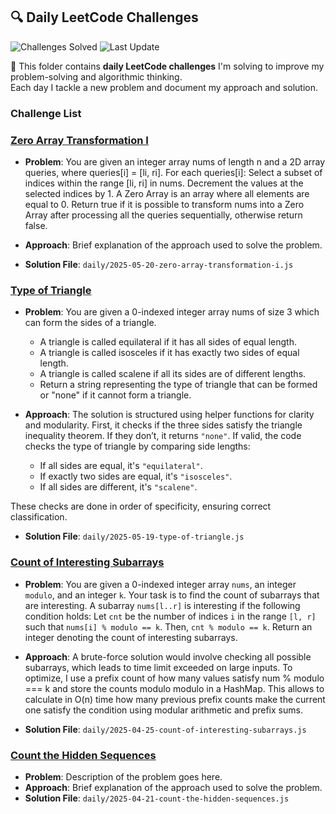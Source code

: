 ## 🔍 Daily LeetCode Challenges


![Challenges Solved](https://img.shields.io/badge/Challenges%20Solved-4-blue)
![Last Update](https://img.shields.io/badge/Last_Update-2025--05--20-success)


🧠 This folder contains **daily LeetCode challenges** I'm solving to improve my problem-solving and algorithmic thinking.  
Each day I tackle a new problem and document my approach and solution.

### Challenge List
<!-- NEW_CHALLENGES_HERE -->
### [Zero Array Transformation I](https://leetcode.com/problems/zero-array-transformation-i/)
- **Problem**: You are given an integer array nums of length n and a 2D array queries, where queries[i] = [li, ri].
For each queries[i]:
Select a subset of indices within the range [li, ri] in nums.
Decrement the values at the selected indices by 1.
A Zero Array is an array where all elements are equal to 0.
Return true if it is possible to transform nums into a Zero Array after processing all the queries sequentially, otherwise return false.

- **Approach**: Brief explanation of the approach used to solve the problem.
- **Solution File**: `daily/2025-05-20-zero-array-transformation-i.js`


### [Type of Triangle](https://leetcode.com/problems/type-of-triangle/)
- **Problem**: You are given a 0-indexed integer array nums of size 3 which can form the sides of a triangle.
  - A triangle is called equilateral if it has all sides of equal length.
  - A triangle is called isosceles if it has exactly two sides of equal length.
  - A triangle is called scalene if all its sides are of different lengths.
  - Return a string representing the type of triangle that can be formed or "none" if it cannot form a triangle.

- **Approach**: The solution is structured using helper functions for clarity and modularity. First, it checks if the three sides satisfy the triangle inequality theorem. If they don’t, it returns `"none"`. If valid, the code checks the type of triangle by comparing side lengths:
  - If all sides are equal, it's `"equilateral"`.
  - If exactly two sides are equal, it's `"isosceles"`.
  - If all sides are different, it's `"scalene"`.

These checks are done in order of specificity, ensuring correct classification.

- **Solution File**: `daily/2025-05-19-type-of-triangle.js`


### [Count of Interesting Subarrays](https://leetcode.com/problems/count-of-interesting-subarrays/)
- **Problem**: You are given a 0-indexed integer array `nums`, an integer `modulo`, and an integer `k`.
  Your task is to find the count of subarrays that are interesting.
  A subarray `nums[l..r]` is interesting if the following condition holds:
  Let `cnt` be the number of indices `i` in the range `[l, r]` such that `nums[i] % modulo == k`. Then, `cnt % modulo == k`.
  Return an integer denoting the count of interesting subarrays.

- **Approach**: A brute-force solution would involve checking all possible subarrays, which leads to time limit exceeded on large inputs. To optimize, I use a prefix count of how many values satisfy num % modulo === k and store the counts modulo modulo in a HashMap. This allows to calculate in O(n) time how many previous prefix counts make the current one satisfy the condition using modular arithmetic and prefix sums.

- **Solution File**: `daily/2025-04-25-count-of-interesting-subarrays.js`


### [Count the Hidden Sequences](https://leetcode.com/problems/count-the-hidden-sequences/)
- **Problem**: Description of the problem goes here.
- **Approach**: Brief explanation of the approach used to solve the problem.
- **Solution File**: `daily/2025-04-21-count-the-hidden-sequences.js`
